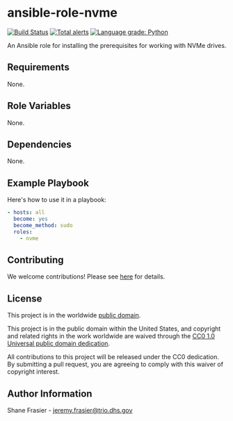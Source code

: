 # ansible-role-nvme #

[![Build Status](https://travis-ci.com/cisagov/ansible-role-nvme.svg?branch=develop)](https://travis-ci.com/cisagov/ansible-role-nvme)
[![Total alerts](https://img.shields.io/lgtm/alerts/g/cisagov/ansible-role-nvme.svg?logo=lgtm&logoWidth=18)](https://lgtm.com/projects/g/cisagov/ansible-role-nvme/alerts/)
[![Language grade: Python](https://img.shields.io/lgtm/grade/python/g/cisagov/ansible-role-nvme.svg?logo=lgtm&logoWidth=18)](https://lgtm.com/projects/g/cisagov/ansible-role-nvme/context:python)

An Ansible role for installing the prerequisites for working with NVMe
drives.

## Requirements ##

None.

## Role Variables ##

None.

## Dependencies ##

None.

## Example Playbook ##

Here's how to use it in a playbook:

```yaml
- hosts: all
  become: yes
  become_method: sudo
  roles:
    - nvme
```

## Contributing ##

We welcome contributions!  Please see [here](CONTRIBUTING.md) for
details.

## License ##

This project is in the worldwide [public domain](LICENSE.md).

This project is in the public domain within the United States, and
copyright and related rights in the work worldwide are waived through
the [CC0 1.0 Universal public domain
dedication](https://creativecommons.org/publicdomain/zero/1.0/).

All contributions to this project will be released under the CC0
dedication. By submitting a pull request, you are agreeing to comply
with this waiver of copyright interest.

## Author Information ##

Shane Frasier - <jeremy.frasier@trio.dhs.gov>
